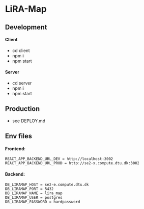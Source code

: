# LiRA-Map

## Development
#### Client
 - cd client
 - npm i
 - npm start

#### Server
 - cd server
 - npm i
 - npm start
 
## Production
 - see DEPLOY.md

## Env files
#### Frontend:
    REACT_APP_BACKEND_URL_DEV = http://localhost:3002
    REACT_APP_BACKEND_URL_PROD = http://se2-x.compute.dtu.dk:3002

#### Backend:
    DB_LIRAMAP_HOST = se2-e.compute.dtu.dk
    DB_LIRAMAP_PORT = 5432
    DB_LIRAMAP_NAME = lira_map
    DB_LIRAMAP_USER = postgres
    DB_LIRAMAP_PASSWORD = hardpassword